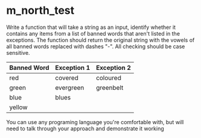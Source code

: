 # m_north_test

Write a function that will take a string as an input, identify whether it contains any items from a list of banned words that aren't listed in the exceptions. The function should return the original string with the vowels of all banned words replaced with dashes "-". All checking should be case sensitive.

 |Banned Word  |Exception 1  |Exception 2  |
 |-------------|-------------|-------------|
 |red          |covered      |coloured     |
 |green        |evergreen    |greenbelt    |
 |blue         |blues        |             |
 |yellow       |             |             |
 
 You can use any programing language you're comfortable with, but will need to talk through your approach and demonstrate it working